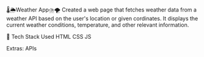 🌡️🌦️Weather App⛈️🌪️
Created a web page that fetches weather data from a weather API based on the user's location or given cordinates. It displays the current weather conditions, temperature, and other relevant information.



📌 Tech Stack Used
HTML CSS JS

Extras: APIs
